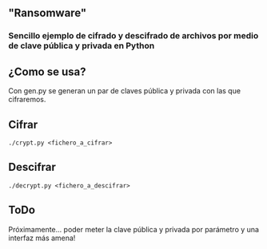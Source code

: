 ## "Ransomware"
### Sencillo ejemplo de cifrado y descifrado de archivos por medio de clave pública y privada en Python

¿Como se usa?
-
Con gen.py se generan un par de claves pública y privada con las que cifraremos.

Cifrar
-
```
./crypt.py <fichero_a_cifrar> 
```
Descifrar
-
```
./decrypt.py <fichero_a_descifrar>
```

ToDo
-
Próximamente... poder meter la clave pública y privada por parámetro y una interfaz más amena!
